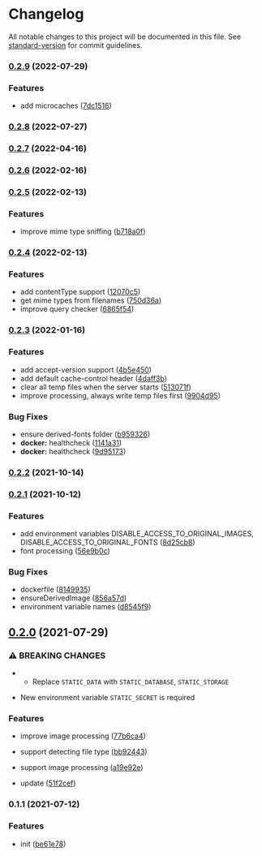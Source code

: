 # Changelog

All notable changes to this project will be documented in this file. See [standard-version](https://github.com/conventional-changelog/standard-version) for commit guidelines.

### [0.2.9](https://github.com/BlackGlory/static/compare/v0.2.8...v0.2.9) (2022-07-29)


### Features

* add microcaches ([7dc1516](https://github.com/BlackGlory/static/commit/7dc151627d0567bbd2cc810f4f1033a3c751cece))

### [0.2.8](https://github.com/BlackGlory/static/compare/v0.2.7...v0.2.8) (2022-07-27)

### [0.2.7](https://github.com/BlackGlory/static/compare/v0.2.6...v0.2.7) (2022-04-16)

### [0.2.6](https://github.com/BlackGlory/static/compare/v0.2.5...v0.2.6) (2022-02-16)

### [0.2.5](https://github.com/BlackGlory/static/compare/v0.2.4...v0.2.5) (2022-02-13)


### Features

* improve mime type sniffing ([b718a0f](https://github.com/BlackGlory/static/commit/b718a0f8ae673711eb685e521d86c28e8e60fd03))

### [0.2.4](https://github.com/BlackGlory/static/compare/v0.2.3...v0.2.4) (2022-02-13)


### Features

* add contentType support ([12070c5](https://github.com/BlackGlory/static/commit/12070c5af88796dde0d48c5f3d3deeeaf067385e))
* get mime types from filenames ([750d36a](https://github.com/BlackGlory/static/commit/750d36ac88ff395390421778ee601df78e567b80))
* improve query checker ([6865f54](https://github.com/BlackGlory/static/commit/6865f54a81c9f801af0b8eaab380d0fa47679758))

### [0.2.3](https://github.com/BlackGlory/static/compare/v0.2.2...v0.2.3) (2022-01-16)


### Features

* add accept-version support ([4b5e450](https://github.com/BlackGlory/static/commit/4b5e450468b6cfde8b243c6d16aa4a3307b61e41))
* add default cache-control header ([4daff3b](https://github.com/BlackGlory/static/commit/4daff3bbbad977963fb23ce394314fa7d1ab2f23))
* clear all temp files when the server starts ([513071f](https://github.com/BlackGlory/static/commit/513071f45d4e2fae8d0d80bbc726d9df0ad0cd9c))
* improve processing, always write temp files first ([9904d95](https://github.com/BlackGlory/static/commit/9904d9527568920fe8ad558998af13060098d822))


### Bug Fixes

* ensure derived-fonts folder ([b959326](https://github.com/BlackGlory/static/commit/b9593262bf3d2c430f44254c5c1f1bff84653af0))
* **docker:** healthcheck ([1141a31](https://github.com/BlackGlory/static/commit/1141a31e0fa98cea4785ed555ea399a0226c3ba3))
* **docker:** healthcheck ([9d95173](https://github.com/BlackGlory/static/commit/9d95173f4376a82d0c5420a5380530904213d058))

### [0.2.2](https://github.com/BlackGlory/static/compare/v0.2.1...v0.2.2) (2021-10-14)

### [0.2.1](https://github.com/BlackGlory/static/compare/v0.2.0...v0.2.1) (2021-10-12)


### Features

* add environment variables DISABLE_ACCESS_TO_ORIGINAL_IMAGES, DISABLE_ACCESS_TO_ORIGINAL_FONTS ([8d25cb8](https://github.com/BlackGlory/static/commit/8d25cb83431232b744f7030fca60c6684392ec8b))
* font processing ([56e9b0c](https://github.com/BlackGlory/static/commit/56e9b0c5a317642d805e481ed885aefb7765d4c6))


### Bug Fixes

* dockerfile ([8149935](https://github.com/BlackGlory/static/commit/81499355ea630f650a7f13f084079f0cfba7f157))
* ensureDerivedImage ([856a57d](https://github.com/BlackGlory/static/commit/856a57d48ae895e0887d966c2bfd61d7a2bdf0d3))
* environment variable names ([d8545f9](https://github.com/BlackGlory/static/commit/d8545f9442b3c5ae0359a81e1bb4151279822d6b))

## [0.2.0](https://github.com/BlackGlory/static/compare/v0.1.1...v0.2.0) (2021-07-29)


### ⚠ BREAKING CHANGES

* - Replace `STATIC_DATA` with `STATIC_DATABASE`, `STATIC_STORAGE`
- New environment variable `STATIC_SECRET` is required

### Features

* improve image processing ([77b6ca4](https://github.com/BlackGlory/static/commit/77b6ca42a4f4a61cc5f19ca05e27e1e863505465))
* support detecting file type ([bb92443](https://github.com/BlackGlory/static/commit/bb92443739d1a48108064d314b8d3bb71f286e1f))
* support image processing ([a19e92e](https://github.com/BlackGlory/static/commit/a19e92ea7cf1b91df5435f3a8af81b503701640a))


* update ([51f2cef](https://github.com/BlackGlory/static/commit/51f2cef65f128a7da4a0965ddf99cd7173f79b18))

### 0.1.1 (2021-07-12)


### Features

* init ([be61e78](https://github.com/BlackGlory/static/commit/be61e7813ee266cb4fb7035b96b94eecd961391f))
